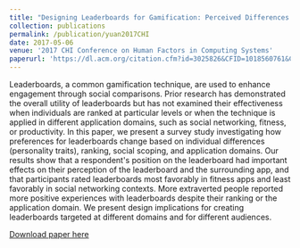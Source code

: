 ```yaml
---
title: "Designing Leaderboards for Gamification: Perceived Differences Based on User Ranking, Application Domain, and Personality Traits"
collection: publications
permalink: /publication/yuan2017CHI
date: 2017-05-06
venue: '2017 CHI Conference on Human Factors in Computing Systems'
paperurl: 'https://dl.acm.org/citation.cfm?id=3025826&CFID=1018560761&CFTOKEN=17541270'
---
```

Leaderboards, a common gamification technique, are used to enhance engagement through social comparisons. Prior research has demonstrated the overall utility of leaderboards but has not examined their effectiveness when individuals are ranked at particular levels or when the technique is applied in different application domains, such as social networking, fitness, or productivity. In this paper, we present a survey study investigating how preferences for leaderboards change based on individual differences (personality traits), ranking, social scoping, and application domains. Our results show that a respondent's position on the leaderboard had important effects on their perception of the leaderboard and the surrounding app, and that participants rated leaderboards most favorably in fitness apps and least favorably in social networking contexts. More extraverted people reported more positive experiences with leaderboards despite their ranking or the application domain. We present design implications for creating leaderboards targeted at different domains and for different audiences.

[Download paper here](https://dl.acm.org/citation.cfm?id=3025826&CFID=1018560761&CFTOKEN=17541270)


